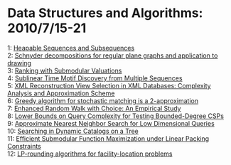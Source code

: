 # Data Structures and Algorithms: 2010/7/15-21  
1: [Heapable Sequences and Subsequences](https://doi.org/10.48550/arXiv.1007.2365)  
2: [Schnyder decompositions for regular plane graphs and application to  drawing](https://doi.org/10.48550/arXiv.1007.2484)  
3: [Ranking with Submodular Valuations](https://doi.org/10.48550/arXiv.1007.2503)  
4: [Sublinear Time Motif Discovery from Multiple Sequences](https://doi.org/10.48550/arXiv.1007.2618)  
5: [XML Reconstruction View Selection in XML Databases: Complexity Analysis  and Approximation Scheme](https://doi.org/10.48550/arXiv.1007.2671)  
6: [Greedy algorithm for stochastic matching is a 2-approximation](https://doi.org/10.48550/arXiv.1007.3036)  
7: [Enhanced Random Walk with Choice: An Empirical Study](https://doi.org/10.48550/arXiv.1007.3157)  
8: [Lower Bounds on Query Complexity for Testing Bounded-Degree CSPs](https://doi.org/10.48550/arXiv.1007.3292)  
9: [Approximate Nearest Neighbor Search for Low Dimensional Queries](https://doi.org/10.48550/arXiv.1007.3296)  
10: [Searching in Dynamic Catalogs on a Tree](https://doi.org/10.48550/arXiv.1007.3415)  
11: [Efficient Submodular Function Maximization under Linear Packing  Constraints](https://doi.org/10.48550/arXiv.1007.3604)  
12: [LP-rounding algorithms for facility-location problems](https://doi.org/10.48550/arXiv.1007.3611)  